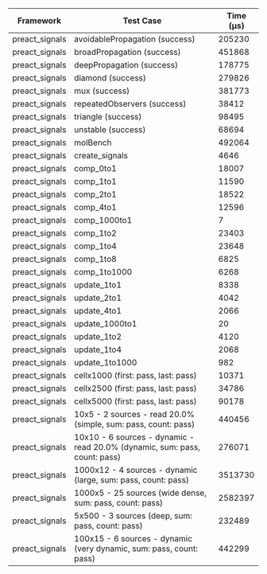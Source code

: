 | Framework | Test Case | Time (μs) |
| --- | --- | --- |
| preact_signals | avoidablePropagation (success) | 205230 |
| preact_signals | broadPropagation (success) | 451868 |
| preact_signals | deepPropagation (success) | 178775 |
| preact_signals | diamond (success) | 279826 |
| preact_signals | mux (success) | 381773 |
| preact_signals | repeatedObservers (success) | 38412 |
| preact_signals | triangle (success) | 98495 |
| preact_signals | unstable (success) | 68694 |
| preact_signals | molBench | 492064 |
| preact_signals | create_signals | 4646 |
| preact_signals | comp_0to1 | 18007 |
| preact_signals | comp_1to1 | 11590 |
| preact_signals | comp_2to1 | 18522 |
| preact_signals | comp_4to1 | 12596 |
| preact_signals | comp_1000to1 | 7 |
| preact_signals | comp_1to2 | 23403 |
| preact_signals | comp_1to4 | 23648 |
| preact_signals | comp_1to8 | 6825 |
| preact_signals | comp_1to1000 | 6268 |
| preact_signals | update_1to1 | 8338 |
| preact_signals | update_2to1 | 4042 |
| preact_signals | update_4to1 | 2066 |
| preact_signals | update_1000to1 | 20 |
| preact_signals | update_1to2 | 4120 |
| preact_signals | update_1to4 | 2068 |
| preact_signals | update_1to1000 | 982 |
| preact_signals | cellx1000 (first: pass, last: pass) | 10371 |
| preact_signals | cellx2500 (first: pass, last: pass) | 34786 |
| preact_signals | cellx5000 (first: pass, last: pass) | 90178 |
| preact_signals | 10x5 - 2 sources - read 20.0% (simple, sum: pass, count: pass) | 440456 |
| preact_signals | 10x10 - 6 sources - dynamic - read 20.0% (dynamic, sum: pass, count: pass) | 276071 |
| preact_signals | 1000x12 - 4 sources - dynamic (large, sum: pass, count: pass) | 3513730 |
| preact_signals | 1000x5 - 25 sources (wide dense, sum: pass, count: pass) | 2582397 |
| preact_signals | 5x500 - 3 sources (deep, sum: pass, count: pass) | 232489 |
| preact_signals | 100x15 - 6 sources - dynamic (very dynamic, sum: pass, count: pass) | 442299 |
